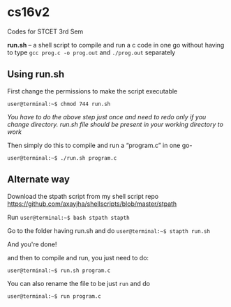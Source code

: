 # cs16v2
Codes for STCET 3rd Sem

**run.sh** – a shell script to compile and run a c code in one go without having to type 
`gcc prog.c -o prog.out`
and `./prog.out` separately


Using run.sh
-------------------

First change the permissions to make the script executable

`user@terminal:~$ chmod 744 run.sh`

*You have to do the above step just once and need to redo only if you change directory.*
*run.sh file should be present in your working directory to work*

Then simply do this to compile and run a “program.c” in one go-

`user@terminal:~$ ./run.sh program.c`

Alternate way
---------------

Download the stpath script from my shell script repo
https://github.com/axayjha/shellscripts/blob/master/stpath

Run
`user@terminal:~$ bash stpath stapth`

Go to the folder having run.sh
and do
`user@terminal:~$ stapth run.sh`

And you're done!



and then to compile and run, you just need to do: 

`user@terminal:~$ run.sh program.c`

You can also rename the file to be just `run` and do

`user@terminal:~$ run program.c`
